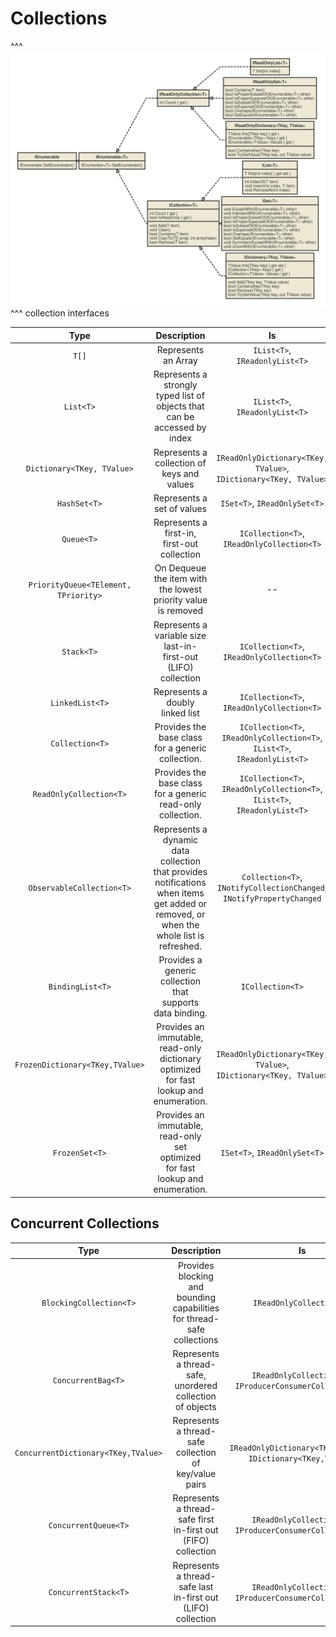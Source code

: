 # Collections

^^^
![collection interfaces](img/collections1.svg)
^^^ collection interfaces

|                 Type                 |                                                              Description                                                               |                                     Is                                     |
| :----------------------------------: | :------------------------------------------------------------------------------------------------------------------------------------: | :------------------------------------------------------------------------: |
|                `T[]`                 |                                                          Represents an Array                                                           |                       `IList<T>`, `IReadonlyList<T>`                       |
|              `List<T>`               |                               Represents a strongly typed list of objects that can be accessed by index                                |                       `IList<T>`, `IReadonlyList<T>`                       |
|      `Dictionary<TKey, TValue>`      |                                               Represents a collection of keys and values                                               |      `IReadOnlyDictionary<TKey, TValue>`, `IDictionary<TKey, TValue>`      |
|             `HashSet<T>`             |                                                       Represents a set of values                                                       |                        `ISet<T>`, `IReadOnlySet<T>`                        |
|              `Queue<T>`              |                                              Represents a first-in, first-out collection                                               |                 `ICollection<T>`, `IReadOnlyCollection<T>`                 |
| `PriorityQueue<TElement, TPriority>` |                                     On Dequeue the item with the lowest priority value is removed                                      |                                     --                                     |
|              `Stack<T>`              |                                     Represents a variable size last-in-first-out (LIFO) collection                                     |                 `ICollection<T>`, `IReadOnlyCollection<T>`                 |
|           `LinkedList<T>`            |                                                    Represents a doubly linked list                                                     |                 `ICollection<T>`, `IReadOnlyCollection<T>`                 |
|           `Collection<T>`            |                                           Provides the base class for a generic collection.                                            | `ICollection<T>`, `IReadOnlyCollection<T>`, `IList<T>`, `IReadonlyList<T>` |
|       `ReadOnlyCollection<T>`        |                                      Provides the base class for a generic read-only collection.                                       | `ICollection<T>`, `IReadOnlyCollection<T>`, `IList<T>`, `IReadonlyList<T>` |
|      `ObservableCollection<T>`       | Represents a dynamic data collection that provides notifications when items get added or removed, or when the whole list is refreshed. |   `Collection<T>`, `INotifyCollectionChanged`, `INotifyPropertyChanged`    |
|           `BindingList<T>`           |                                       Provides a generic collection that supports data binding.                                        |                              `ICollection<T>`                              |
|   `FrozenDictionary<TKey,TValue>`    |                         Provides an immutable, read-only dictionary optimized for fast lookup and enumeration.                         |      `IReadOnlyDictionary<TKey, TValue>`, `IDictionary<TKey, TValue>`      |
|            `FrozenSet<T>`            |                            Provides an immutable, read-only set optimized for fast lookup and enumeration.                             |                        `ISet<T>`, `IReadOnlySet<T>`                        |


## Concurrent Collections

|                Type                 |                               Description                               |                                Is                                 |
| :---------------------------------: | :---------------------------------------------------------------------: | :---------------------------------------------------------------: |
|       `BlockingCollection<T>`       | Provides blocking and bounding capabilities for thread-safe collections |                     `IReadOnlyCollection<T>`                      |
|         `ConcurrentBag<T>`          |        Represents a thread-safe, unordered collection of objects        |    `IReadOnlyCollection<T>`, `IProducerConsumerCollection<T>`     |
| `ConcurrentDictionary<TKey,TValue>` |         Represents a thread-safe collection of key/value pairs          | `IReadOnlyDictionary<TKey,TValue>`,  ` IDictionary<TKey,TValue> ` |
|        `ConcurrentQueue<T>`         |      Represents a thread-safe first in-first out (FIFO) collection      |    `IReadOnlyCollection<T>`, `IProducerConsumerCollection<T>`     |
|        `ConcurrentStack<T>`         |      Represents a thread-safe last in-first out (LIFO) collection       |    `IReadOnlyCollection<T>`, `IProducerConsumerCollection<T>`     |
